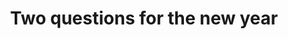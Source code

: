 ---
layout:       post
title:        "Two questions for the new year"
url:          "/posts/priorities22.html"
canonical_url: "/posts/priorities22.html"
redirect_to: /posts/priorities22.html
---